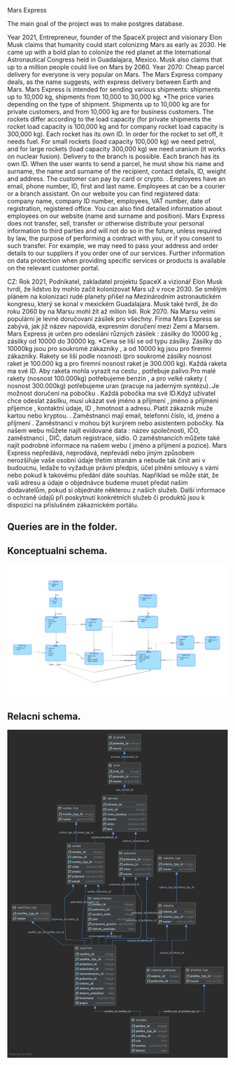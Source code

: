 Mars Express

The main goal of the project was to make postgres database.

Year 2021, Entrepreneur, founder of the SpaceX project and visionary Elon Musk claims that humanity could start colonizing Mars as early as 2030. He came up with a bold plan to colonize the red planet at the International Astronautical Congress held in Guadalajara, Mexico. Musk also claims that up to a million people could live on Mars by 2060. Year 2070: Cheap parcel delivery for everyone is very popular on Mars.
The Mars Express company deals, as the name suggests, with express delivery between Earth and Mars. Mars Express is intended for sending various shipments: shipments up to 10,000 kg, shipments from 10,000 to 30,000 kg. *The price varies depending on the type of shipment. Shipments up to 10,000 kg are for private customers, and from 10,000 kg are for business customers. The rockets differ according to the load capacity (for private shipments the rocket load capacity is 100,000 kg and for company rocket load capacity is 300,000 kg). Each rocket has its own ID. In order for the rocket to set off, it needs fuel. For small rockets (load capacity 100,000 kg) we need petrol, and for large rockets (load capacity 300,000 kg) we need uranium (it works on nuclear fusion). Delivery to the branch is possible. Each branch has its own ID. When the user wants to send a parcel, he must show his name and surname, the name and surname of the recipient, contact details, ID, weight and address. The customer can pay by card or crypto. . Employees have an email, phone number, ID, first and last name. Employees at can be a courier or a branch assistant. On our website you can find registered data: company name, company ID number, employees, VAT number, date of registration, registered office. You can also find detailed information about employees on our website (name and surname and position). Mars Express does not transfer, sell, transfer or otherwise distribute your personal information to third parties and will not do so in the future, unless required by law, the purpose of performing a contract with you, or if you consent to such transfer. For example, we may need to pass your address and order details to our suppliers if you order one of our services. Further information on data protection when providing specific services or products is available on the relevant customer portal.



CZ:
Rok 2021, Podnikatel, zakladatel projektu SpaceX a vizionář Elon Musk tvrdí, že lidstvo by mohlo začít kolonizovat Mars už v roce 2030. Se smělým plánem na kolonizaci rudé planety přišel na Mezinárodním astronautickém kongresu, který se konal v mexickém Guadalajara. Musk také tvrdí, že do roku 2060 by na Marsu mohl žít až milion lidí. Rok 2070. Na Marsu velmi populární je levné doručovaní zásilek pro všechny.
Firma Mars Express se zabývá, jak již název napovídá, expresním doručení mezi Zemí a Marsem. Mars Express je určen pro odeslání různých zásilek : zásilky do 10000 kg , zásilky od 10000 do 30000 kg. \*Cena se liší se od typu zásilky. Zásilky do 10000kg jsou pro soukromé zákazníky , a od 10000 kg jsou pro firemní zákazníky. Rakety se liší podle nosnosti (pro soukromé zásilky nosnost raket je 100.000 kg a pro firemní nosnost raket je 300.000 kg). Každá raketa ma své ID. Aby raketa mohla vyrazit na cestu , potřebuje palivo.Pro malé rakety (nosnost 100.000kg) potřebujeme benzin , a pro velké rakety ( nosnost 300.000kg) potřebujeme uran (pracuje na jaderným syntézu)..Je možnost doručení na pobočku . Každá pobočka ma své ID.Když uživatel chce odeslat zásilku, musí ukázat své jméno a příjmení , jméno a příjmení příjemce , kontaktní údaje, ID , hmotnost a adresu. Platit zákazník muže kartou nebo kryptou. . Zaměstnanci mají email, telefonní číslo, id, jméno a příjmení . Zaměstnanci v mohou být kurýrem nebo asistentem pobočky. Na našem webu můžete najít evidované data : název společnosti, IČO, zaměstnanci , DIČ, datum registrace, sídlo. O zaměstnancích můžete také najít podrobné informace na našem webu ( jméno a příjmení a pozice). Mars Express nepředává, neprodává, nepřevádí nebo jiným způsobem nerozšiřuje vaše osobní údaje třetím stranám a nebude tak činit ani v budoucnu, ledaže to vyžaduje právní předpis, účel plnění smlouvy s vámi nebo pokud k takovému předání dáte souhlas. Například se může stát, že vaši adresu a údaje o objednávce budeme muset předat našim dodavatelům, pokud si objednáte některou z našich služeb. Další informace o ochraně údajů při poskytnutí konkrétních služeb či produktů jsou k dispozici na příslušném zákaznickém portálu.


## Queries are in the folder.

## Konceptualni schema.
![Konceptualni schema](/diagram.png)

## Relacni schema.
![Relacni schema](/relational_schema.png)

